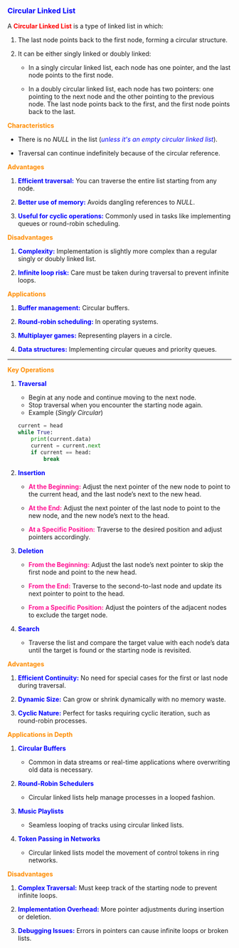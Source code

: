 ### <b style="color:blue">Circular Linked List</b>

A <b style="color:red">Circular Linked List</b> is a type of linked list in which:
1. The last node points back to the first node, forming a circular structure.

2. It can be either singly linked or doubly linked:
    - In a singly circular linked list, each node has one pointer, and the last node points to the first node.

    - In a doubly circular linked list, each node has two pointers: one pointing to the next node and the other pointing to the previous node. The last node points back to the first, and the first node points back to the last.


<b style="color:darkorange">Characteristics</b>
- There is no <i>NULL</i> in the list (<i style="color:blue">unless it's an empty circular linked list</i>).

- Traversal can continue indefinitely because of the circular reference.

<b style="color:darkorange">Advantages</b>
1. <b style="color:blue">Efficient traversal:</b> You can traverse the entire list starting from any node.

2. <b style="color:blue">Better use of memory:</b> Avoids dangling references to <i>NULL</i>.

3. <b style="color:blue">Useful for cyclic operations:</b> Commonly used in tasks like implementing queues or round-robin scheduling.

<b style="color:darkorange">Disadvantages</b>
1. <b style="color:blue">Complexity:</b> Implementation is slightly more complex than a regular singly or doubly linked list.

2. <b style="color:blue">Infinite loop risk:</b> Care must be taken during traversal to prevent infinite loops.

<b style="color:darkorange">Applications</b>
1. <b style="color:blue">Buffer management:</b> Circular buffers.

2. <b style="color:blue">Round-robin scheduling:</b> In operating systems.

3. <b style="color:blue">Multiplayer games:</b> Representing players in a circle.

4. <b style="color:blue">Data structures:</b> Implementing circular queues and priority queues.

---

<b style="color:darkorange">Key Operations</b>
1. <b style="color:blue">Traversal</b>
    - Begin at any node and continue moving to the next node.
    - Stop traversal when you encounter the starting node again.
    - Example (<i>Singly Circular</i>)
    ```python
    current = head
    while True:
        print(current.data)
        current = current.next
        if current == head:
            break

    ```

2. <b style="color:blue">Insertion</b>
    - <b style="color:deeppink">At the Beginning:</b> Adjust the next pointer of the new node to point to the current head, and the last node’s next to the new head.

    - <b style="color:deeppink">At the End:</b> Adjust the next pointer of the last node to point to the new node, and the new node’s next to the head.

    - <b style="color:deeppink">At a Specific Position:</b> Traverse to the desired position and adjust pointers accordingly.

3. <b style="color:blue">Deletion</b>
    - <b style="color:deeppink">From the Beginning:</b> Adjust the last node’s next pointer to skip the first node and point to the new head.

    - <b style="color:deeppink">From the End:</b> Traverse to the second-to-last node and update its next pointer to point to the head.

    - <b style="color:deeppink">From a Specific Position:</b> Adjust the pointers of the adjacent nodes to exclude the target node.

4. <b style="color:blue">Search</b>
    - Traverse the list and compare the target value with each node’s data until the target is found or the starting node is revisited.

<b style="color:darkorange">Advantages</b>
1. <b style="color:blue">Efficient Continuity:</b> No need for special cases for the first or last node during traversal.

2. <b style="color:blue">Dynamic Size:</b> Can grow or shrink dynamically with no memory waste.

3. <b style="color:blue">Cyclic Nature:</b> Perfect for tasks requiring cyclic iteration, such as round-robin processes.

<b style="color:darkorange">Applications in Depth</b>
1. <b style="color:blue">Circular Buffers</b>
    - Common in data streams or real-time applications where overwriting old data is necessary.

2. <b style="color:blue">Round-Robin Schedulers</b>
    - Circular linked lists help manage processes in a looped fashion.

3. <b style="color:blue">Music Playlists</b>
    - Seamless looping of tracks using circular linked lists.

4. <b style="color:blue">Token Passing in Networks</b>
    - Circular linked lists model the movement of control tokens in ring networks.

<b style="color:darkorange">Disadvantages</b>
1. <b style="color:blue">Complex Traversal:</b> Must keep track of the starting node to prevent infinite loops.

2. <b style="color:blue">Implementation Overhead:</b> More pointer adjustments during insertion or deletion.

3. <b style="color:blue">Debugging Issues:</b> Errors in pointers can cause infinite loops or broken lists.